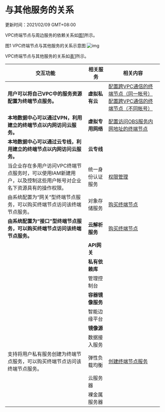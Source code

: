 # 与其他服务的关系

更新时间：2021/02/09 GMT+08:00



VPC终端节点与周边服务的依赖关系如[图1](https://support.huaweicloud.com/productdesc-vpcep/vpcep_01_0007.html#vpcep_01_0007__fig1458230209)所示。

图1 VPC终端节点与其他服务的关系示意图
![img](https://support.huaweicloud.com/productdesc-vpcep/zh-cn_image_0000001071367557.png)

VPC终端节点与其他服务的关系如[表1](https://support.huaweicloud.com/productdesc-vpcep/vpcep_01_0007.html#vpcep_01_0007__table090017410225)所示。

| 交互功能                                                     | 相关服务         | 相关内容                                                     |
| ------------------------------------------------------------ | ---------------- | ------------------------------------------------------------ |
| **用户可以将自己VPC中的服务资源配置为终端节点服务。**        | **虚拟私有云**   | [配置跨VPC通信的终端节点（同一帐号）](https://support.huaweicloud.com/qs-vpcep/vpcep_02_0200.html)[配置跨VPC通信的终端节点（不同帐号）](https://support.huaweicloud.com/qs-vpcep/vpcep_02_0203.html) |
| **本地数据中心可以通过VPN，利用建立的终端节点以内网访问云服务。** | **虚拟专用网络** | [配置访问OBS服务内网地址的终端节点](https://support.huaweicloud.com/qs-vpcep/vpcep_02_0300.html) |
| **本地数据中心可以通过云专线，利用建立的终端节点以内网访问云服务。** | **云专线**       |                                                              |
| 当企业存在多用户访问VPC终端节点服务时，可以使用IAM新建用户，以及控制这些用户帐号对企业名下资源具有的操作权限。 | 统一身份认证服务 | [权限管理](https://support.huaweicloud.com/productdesc-vpcep/vpcep_pd_0001.html) |
| 由系统配置为“网关”型终端节点服务，可以购买终端节点访问该终端节点服务。 | 对象存储服务     | [购买终端节点](https://support.huaweicloud.com/usermanual-vpcep/zh-cn_topic_0131645189.html) |
| **由系统配置为“接口”型终端节点服务，可以购买终端节点访问该终端节点服务。** | **云解析服务**   | [购买终端节点](https://support.huaweicloud.com/usermanual-vpcep/zh-cn_topic_0131645189.html) |
|                                                              | **API网关**      |                                                              |
|                                                              | **私有依赖库**   |                                                              |
|                                                              | 管理控制台       |                                                              |
|                                                              | **容器镜像服务** |                                                              |
|                                                              | 智能边缘平台     |                                                              |
|                                                              | **镜像源**       |                                                              |
|                                                              | 数据接入服务     |                                                              |
| 支持将用户私有服务创建为终端节点服务，可以购买终端节点访问该终端节点服务。 | 弹性负载均衡     | [创建终端节点服务](https://support.huaweicloud.com/usermanual-vpcep/zh-cn_topic_0131645182.html) |
|                                                              | 云服务器         |                                                              |
|                                                              | 裸金属服务器     |                                                              |
